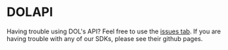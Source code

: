 DOLAPI
======

Having trouble using DOL's API?  Feel free to use the [issues tab](https://github.com/USDepartmentofLabor/DOLAPI/issues).  If you are having trouble with any of our SDKs, please see their github pages.

